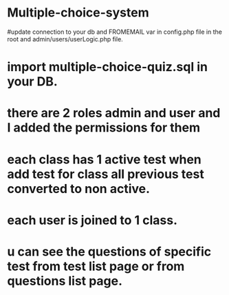 # Multiple-choice-system
#update connection to your db and FROMEMAIL var in config.php file in the root and admin/users/userLogic.php file.
# import multiple-choice-quiz.sql in your DB.
# there are 2 roles admin and user and I added the permissions for them
# each class has 1 active test when add test for class all previous test converted to non active.
# each user is joined to 1 class.
# u can see the questions of specific test from test list page or from questions list page.
